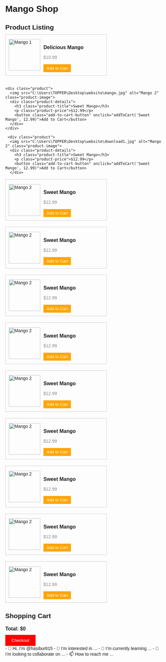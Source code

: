 <!DOCTYPE html>
<html>
<head>
  <title>Mango Shop</title>
  <style>
    /* CSS styles for the page layout */
    body {
      font-family: Arial, sans-serif;
      margin: 0;
      padding: 20px;
    }

    h1 {
      text-align: center;
      margin-bottom: 20px;
    }

    h2 {
      margin-bottom: 10px;
    }

    /* CSS styles for the product listing page */
    .products {
      display: flex;
      flex-wrap: wrap;
    }

    .product {
      display: flex;
      align-items: center;
      width: 300px;
      padding: 10px;
      border: 1px solid #ccc;
      margin-right: 20px;
      margin-bottom: 20px;
      transition: box-shadow 0.3s ease;
    }

    .product:hover {
      box-shadow: 0 0 5px rgba(0, 0, 0, 0.3);
    }

    .product-image {
      width: 100px;
      height: 100px;
      margin-right: 10px;
    }

    .product-details {
      flex: 1;
    }

    .product-title {
      font-size: 16px;
      font-weight: bold;
      margin-bottom: 5px;
    }

    .product-price {
      font-size: 14px;
      color: #888;
    }

    .add-to-cart-button {
      padding: 5px 10px;
      background-color: #FFA500;
      color: #fff;
      border: none;
      cursor: pointer;
      transition: background-color 0.3s ease;
    }

    .add-to-cart-button:hover {
      background-color: #FFA500;
    }

    /* CSS styles for the shopping cart */
    .cart 
    {
      margin-top: 20px;
    }

    .cart-item 
    {
      display: flex;
      align-items: center;
      border-bottom: 1px solid #ccc;
      padding-bottom: 10px;
      margin-bottom: 10px;
    }

    .cart-item-image {
      width: 50px;
      height: 50px;
      margin-right: 10px;
    }

    .cart-item-details {
      flex: 1;
    }

    .cart-item-title {
      font-size: 14px;
      font-weight: bold;
      margin-bottom: 5px;
    }

    .cart-item-price {
      font-size: 12px;
      color: #888;
    }

    .cart-total {
      font-weight: bold;
      font-size: 16px;
      margin-bottom: 10px;
    }

    .checkout-button {
      padding: 10px 20px;
      background-color: #FF0000;
      color: #fff;
      border: none;
      cursor: pointer;
      transition: background-color 0.3s ease;
    }

    .checkout-button:hover {
      background-color: #FF0000;
    }

    /* CSS styles for the checkout section */
    .checkout {
      margin-top: 20px;
      display: none;
    }

    .checkout h2 {
      margin-bottom: 10px;
    }

    .checkout-form input {
      margin-bottom: 10px;
      padding: 5px;
      width: 100%;
    }

    .checkout-form button {
      padding: 10px 20px;
      background-color: #228B22;
      color: #fff;
      border: none;
      cursor: pointer;
      transition: background-color 0.3s ease;
    }

    .checkout-form button:hover {
      background-color: #228B22;
    }
  </style>
</head>
<body>
  <h1>Mango Shop</h1>

  <h2>Product Listing</h2>

  <div class="products">
    <div class="product">
      <img src="C:\Users\TOPPER\Desktop\website\download.jpg" alt="Mango 1" class="product-image">
      <div class="product-details">
        <h3 class="product-title">Delicious Mango</h3>
        <p class="product-price">$10.99</p>
        <button class="add-to-cart-button" onclick="addToCart('Delicious Mango', 10.99)">Add to Cart</button>
      </div>
    </div>

    <div class="product">
      <img src="C:\Users\TOPPER\Desktop\website\mango.jpg" alt="Mango 2" class="product-image">
      <div class="product-details">
        <h3 class="product-title">Sweet Mango</h3>
        <p class="product-price">$12.99</p>
        <button class="add-to-cart-button" onclick="addToCart('Sweet Mango', 12.99)">Add to Cart</button>
      </div>
    </div>

     <div class="product">
      <img src="C:\Users\TOPPER\Desktop\website\download1.jpg" alt="Mango 2" class="product-image">
      <div class="product-details">
        <h3 class="product-title">Sweet Mango</h3>
        <p class="product-price">$12.99</p>
        <button class="add-to-cart-button" onclick="addToCart('Sweet Mango', 12.99)">Add to Cart</button>
      </div>
  </div>

  <div class="product">
      <img src="C:\Users\TOPPER\Desktop\website\download2.jpg" alt="Mango 2" class="product-image">
      <div class="product-details">
        <h3 class="product-title">Sweet Mango</h3>
        <p class="product-price">$12.99</p>
        <button class="add-to-cart-button" onclick="addToCart('Sweet Mango', 12.99)">Add to Cart</button>
      </div>
  </div>

  <div class="product">
      <img src="C:\Users\TOPPER\Desktop\website\download3.jpg" alt="Mango 2" class="product-image">
      <div class="product-details">
        <h3 class="product-title">Sweet Mango</h3>
        <p class="product-price">$12.99</p>
        <button class="add-to-cart-button" onclick="addToCart('Sweet Mango', 12.99)">Add to Cart</button>
      </div>
  </div>

  <div class="product">
      <img src="C:\Users\TOPPER\Desktop\website\download4.jpg" alt="Mango 2" class="product-image">
      <div class="product-details">
        <h3 class="product-title">Sweet Mango</h3>
        <p class="product-price">$12.99</p>
        <button class="add-to-cart-button" onclick="addToCart('Sweet Mango', 12.99)">Add to Cart</button>
      </div>
  </div>

  <div class="product">
      <img src="C:\Users\TOPPER\Desktop\website\download5.jpg" alt="Mango 2" class="product-image">
      <div class="product-details">
        <h3 class="product-title">Sweet Mango</h3>
        <p class="product-price">$12.99</p>
        <button class="add-to-cart-button" onclick="addToCart('Sweet Mango', 12.99)">Add to Cart</button>
      </div>
  </div>

  <div class="product">
      <img src="C:\Users\TOPPER\Desktop\website\download6.jpg" alt="Mango 2" class="product-image">
      <div class="product-details">
        <h3 class="product-title">Sweet Mango</h3>
        <p class="product-price">$12.99</p>
        <button class="add-to-cart-button" onclick="addToCart('Sweet Mango', 12.99)">Add to Cart</button>
      </div>
  </div>

  <div class="product">
      <img src="C:\Users\TOPPER\Desktop\website\download7.jpg" alt="Mango 2" class="product-image">
      <div class="product-details">
        <h3 class="product-title">Sweet Mango</h3>
        <p class="product-price">$12.99</p>
        <button class="add-to-cart-button" onclick="addToCart('Sweet Mango', 12.99)">Add to Cart</button>
      </div>
  </div>

  <div class="product">
      <img src="C:\Users\TOPPER\Desktop\website\download8.jpg" alt="Mango 2" class="product-image">
      <div class="product-details">
        <h3 class="product-title">Sweet Mango</h3>
        <p class="product-price">$12.99</p>
        <button class="add-to-cart-button" onclick="addToCart('Sweet Mango', 12.99)">Add to Cart</button>
      </div>
  </div>

  <div class="product">
      <img src="C:\Users\TOPPER\Desktop\website\download9.jpg" alt="Mango 2" class="product-image">
      <div class="product-details">
        <h3 class="product-title">Sweet Mango</h3>
        <p class="product-price">$12.99</p>
        <button class="add-to-cart-button" onclick="addToCart('Sweet Mango', 12.99)">Add to Cart</button>
      </div>
  </div>

  <div class="product">
      <img src="C:\Users\TOPPER\Desktop\website\download2.jpg" alt="Mango 2" class="product-image">
      <div class="product-details">
        <h3 class="product-title">Sweet Mango</h3>
        <p class="product-price">$12.99</p>
        <button class="add-to-cart-button" onclick="addToCart('Sweet Mango', 12.99)">Add to Cart</button>
      </div>
  </div>
  <h2>Shopping Cart</h2>

  <div class="cart">
    <div id="cart-items">
      <!-- Cart items will be dynamically added here -->
    </div>
    <p class="cart-total">Total: $<span id="cart-total">0</span></p>
    <button class="checkout-button" onclick="checkout()">Checkout</button>
  </div>

  <div class="checkout">
    <h2>Checkout</h2>
    <form class="checkout-form" onsubmit="event.preventDefault();">
      <input type="text" placeholder="Name" required>
       <input type="text" placeholder="Phone Number" required>
      <input type="email" placeholder="Email" required>
      <input type="text" placeholder="Address" required>
      <button class="checkout-button" onclick="placeOrder()">Place Order</button>
    </form>
  </div>

  <script>
    // JavaScript code for shopping cart functionality
    let cartItems = [];
    let cartTotal = 0;

    function addToCart(title, price) {
      cartItems.push({ title, price });
      cartTotal += price;

      updateCart();
    }

    function removeFromCart(index) {
      cartTotal -= cartItems[index].price;
      cartItems.splice(index, 1);

      updateCart();
    }

    function updateCart() {
      const cartItemsContainer = document.getElementById('cart-items');
      const cartTotalElement = document.getElementById('cart-total');

      // Clear cart items
      cartItemsContainer.innerHTML = '';

      // Render cart items
      cartItems.forEach((item, index) => {
        const cartItemElement = document.createElement('div');
        cartItemElement.className = 'cart-item';

        const imageElement = document.createElement('img');
        imageElement.src = 'jpg';
        imageElement.alt = item.title;
        imageElement.className = 'cart-item-image';

        const detailsElement = document.createElement('div');
        detailsElement.className = 'cart-item-details';

        const titleElement = document.createElement('h4');
        titleElement.className = 'cart-item-title';
        titleElement.textContent = item.title;

        const priceElement = document.createElement('p');
        priceElement.className = 'cart-item-price';
        priceElement.textContent = `$${item.price}`;

        const removeButton = document.createElement('button');
        removeButton.textContent = 'Remove';
        removeButton.onclick = () => removeFromCart(index);

        detailsElement.appendChild(titleElement);
        detailsElement.appendChild(priceElement);
        cartItemElement.appendChild(imageElement);
        cartItemElement.appendChild(detailsElement);
        cartItemElement.appendChild(removeButton);
        cartItemsContainer.appendChild(cartItemElement);
      });

      // Update cart total
      cartTotalElement.textContent = cartTotal.toFixed(2);
    }

    function checkout() {
      const checkoutSection = document.querySelector('.checkout');
      checkoutSection.style.display = 'block';
    }

    function placeOrder() {
      const checkoutForm = document.querySelector('.checkout-form');
      const nameInput = checkoutForm.querySelector('input[type="text"]');
       const numberInput = checkoutForm.querySelector('input[type="digit"]');
      const emailInput = checkoutForm.querySelector('input[type="email"]');
      const addressInput = checkoutForm.querySelector('input[type="text"]');

      const name = nameInput.value;
      const email = emailInput.value;
      const address = addressInput.value;

      // Process the order (e.g., send to backend, save to database, etc.)

      // Clear cart and show thank you message
      cartItems = [];
      cartTotal = 0;
      updateCart();

      alert(`Thank you, ${name}! Your order has been placed.`);
    }
  </script>
</body>
</html>
- 👋 Hi, I’m @hasibur815
- 👀 I’m interested in ...
- 🌱 I’m currently learning ...
- 💞️ I’m looking to collaborate on ...
- 📫 How to reach me ...

<!---
hasibur815/hasibur815 is a ✨ special ✨ repository because its `README.md` (this file) appears on your GitHub profile.
You can click the Preview link to take a look at your changes.
--->
